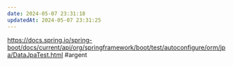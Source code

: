 ```yaml
---
date: 2024-05-07 23:31:18
updatedAt: 2024-05-07 23:31:25
---
```

https://docs.spring.io/spring-boot/docs/current/api/org/springframework/boot/test/autoconfigure/orm/jpa/DataJpaTest.html
#argent 